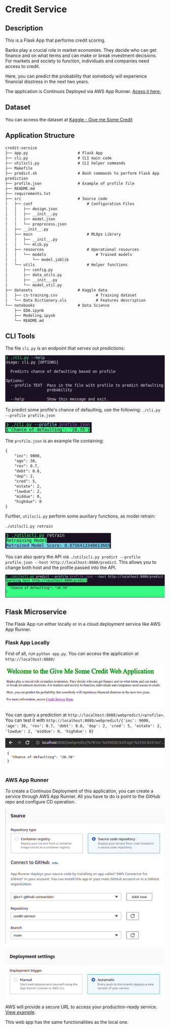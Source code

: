 # Credit Service

## Description

This is a Flask App that performs credit scoring.

Banks play a crucial role in market economies. They decide who can get finance and on what terms and can make or break investment decisions. For markets and society to function, individuals and companies need access to credit. 

Here, you can predict the probability that somebody will experience financial disstress in the next two years.

The application is Continuos Deployed via AWS App Runner. [Acess it here.](https://d5vebxns3y.us-east-2.awsapprunner.com/)

## Dataset

You can access the dataset at [Kaggle - Give me Some Credit](https://www.kaggle.com/c/GiveMeSomeCredit/data)

## Application Structure

```
credit-service
├── app.py                      # Flask App
├── cli.py                      # CLI main code
├── utilscli.py                 # CLI helper commands
├── Makefile                  
├── predict.sh                  # Bash commands to perform Flask App prediction
├── profile.json                # Example of profile file
├── README.md                  
├── requirements.txt           
├── src                         # Source code
│   ├── conf                        # Configuration Files
│   │   ├── design.json
│   │   ├── __init__.py
│   │   ├── model.json
│   │   └── preprocess.json
│   ├── __init__.py
│   ├── main                        # MLOps Library
│   │   ├── __init__.py
│   │   └── mlib.py
│   ├── resources                   # Operational resources
│   │   └── models                      # Trained models
│   │       └── model.joblib
│   └── utils                       # Helper functions
│       ├── config.py
│       ├── data_utils.py
│       ├── __init__.py
│       └── model_util.py
├── datasets                    # Kaggle data
│   ├── cs-training.csv                 # Training dataset
│   └── Data Dictionary.xls             # Features description
└── notebooks                   # Data Science
    ├── EDA.ipynb
    ├── Modeling.ipynb
    └── README.md
```
## CLI Tools

The file `cli.py` is an endpoint that serves out predictions:

![CLI-help](https://raw.githubusercontent.com/glev1/credit-service/main/.github/images/cli_help.png)

 To predict some profile's chance of defaulting, use the following:
 `./cli.py --profile profile.json`

![CLI-profile](https://raw.githubusercontent.com/glev1/credit-service/main/.github/images/cli_profile.png)

The `profile.json` is an example file containing:

```
{
    "inc": 9000,
    "age": 30,
    "rev": 0.7,
    "debt": 0.8,
    "dep": 2,
    "cred": 5,
    "estate": 2,
    "lowdue": 2,
    "middue": 0,
    "highdue": 0
}
```

Further, `utilscli.py` perform some auxiliary functions, as model retrain:

`./utilscli.py retrain`

![CLI-retrain](https://raw.githubusercontent.com/glev1/credit-service/main/.github/images/cli_retrain.png)

You can also query the API via `./utilscli.py predict --profile profile.json --host http://localhost:8080/predict`. This allows you to change both host and the profile passed into the API.

![CLI-predict](https://raw.githubusercontent.com/glev1/credit-service/main/.github/images/cli_predict.png)

## Flask Microservice

The Flask App run either locally or in a cloud deployment service like AWS App Runner.

### Flask App Locally

First of all, run `python app.py`. You can access the application at `http://localhost:8080/`

![flask-home](https://raw.githubusercontent.com/glev1/credit-service/main/.github/images/flask_home.png)

You can query a prediction at `http://localhost:8080/webpredict/<profile>`. You can test it with `http://localhost:8080/webpredict/{'inc': 9000, 'age': 30, 'rev': 0.7, 'debt': 0.8, 'dep': 2, 'cred': 5, 'estate': 2, 'lowdue': 2, 'middue': 0, 'highdue': 0}`

![flask-predict](https://raw.githubusercontent.com/glev1/credit-service/main/.github/images/flask_predict.png)

### AWS App Runner

To create a Continuos Deployment of this application, you can create a service through AWS App Runner. All you have to do is point to the GitHub repo and configure CD operation.

![flask-predict](https://raw.githubusercontent.com/glev1/credit-service/main/.github/images/app_runner_git.png)

![flask-predict](https://raw.githubusercontent.com/glev1/credit-service/main/.github/images/app_runner_cd.png)

AWS will provide a secure URL to access your production-ready service. [View example](https://d5vebxns3y.us-east-2.awsapprunner.com/).

This web app has the same functionalities as the local one.
